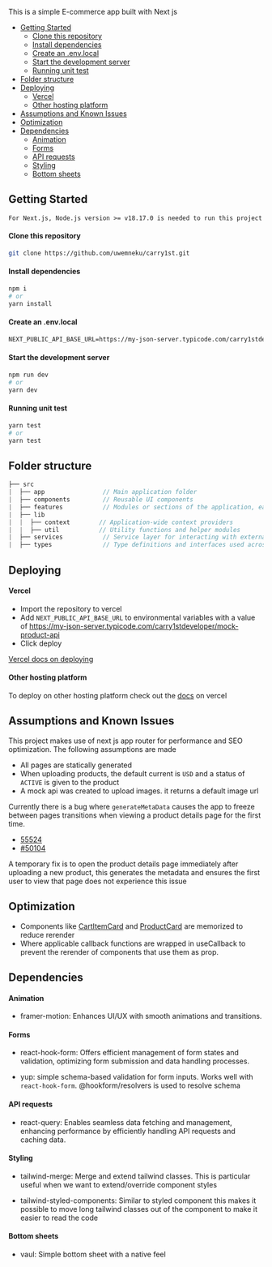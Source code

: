 This is a simple E-commerce app built with Next js
<br />

- [Getting Started](#getting-started)
  - [Clone this repository](#clone-this-repository)
  - [Install dependencies](#install-dependencies)
  - [Create an .env.local](#create-an-envlocal)
  - [Start the development server](#start-the-development-server)
  - [Running unit test](#running-unit-test)
- [Folder structure](#folder-structure)
- [Deploying](#deploying)
  - [Vercel](#vercel)
  - [Other hosting platform](#other-hosting-platform)
- [Assumptions and Known Issues](#assumptions-and-known-issues)
- [Optimization](#optimization)
- [Dependencies](#dependencies)
  - [Animation](#animation)
  - [Forms](#forms)
  - [API requests](#api-requests)
  - [Styling](#styling)
  - [Bottom sheets](#bottom-sheets)

## Getting Started

`For Next.js, Node.js version >= v18.17.0 is needed to run this project`

#### Clone this repository

```bash
git clone https://github.com/uwemneku/carry1st.git
```

#### Install dependencies

```bash
npm i
# or
yarn install
```

#### Create an .env.local

```txt
NEXT_PUBLIC_API_BASE_URL=https://my-json-server.typicode.com/carry1stdeveloper/mock-product-api

```

#### Start the development server

```bash
npm run dev
# or
yarn dev

```

#### Running unit test

```bash
yarn test
# or
yarn test

```

## Folder structure

```java
├── src
|  ├── app                // Main application folder
|  ├── components         // Reusable UI components
|  ├── features           // Modules or sections of the application, each containing related components, pages, and logic
|  ├── lib                
|  |  ├── context        // Application-wide context providers
|  |  ├── util           // Utility functions and helper modules
|  ├── services           // Service layer for interacting with external APIs or performing server-side actions
|  ├── types              // Type definitions and interfaces used across the application

```

## Deploying

#### Vercel

- Import the repository to vercel
- Add `NEXT_PUBLIC_API_BASE_URL` to environmental variables with a value of <https://my-json-server.typicode.com/carry1stdeveloper/mock-product-api>
- Click deploy

[Vercel docs on deploying](https://nextjs.org/learn-pages-router/basics/deploying-nextjs-app/deploy)

#### Other hosting platform

To deploy on other hosting platform check out the [docs](https://nextjs.org/learn-pages-router/basics/deploying-nextjs-app/other-hosting-options) on vercel

## Assumptions and Known Issues

This project makes use of next js app router for performance and SEO optimization. The following assumptions are made

- All pages are statically generated
- When uploading products, the default current is `USD` and a status of `ACTIVE` is given to the product
- A mock api was created to upload images. it returns a default image url

Currently there is a bug where `generateMetaData` causes the app to freeze between pages transitions when viewing a product details page for the first time.

- [55524](https://github.com/vercel/next.js/issues/55524)
- [#50104](https://github.com/vercel/next.js/discussions/50104)

A temporary fix is to open the product details page immediately after uploading a new product, this generates the metadata and ensures the first user to view that page does not experience this issue

## Optimization

- Components like [CartItemCard]("src/components/cards/CartItemCard/index.tsx") and [ProductCard]("src/components/cards/ProductCard.tsx") are memorized to reduce rerender
- Where applicable callback functions are wrapped in useCallback to prevent the rerender of components that use them as prop.  

## Dependencies

#### Animation

- framer-motion: Enhances UI/UX with smooth animations and transitions.

#### Forms

- react-hook-form: Offers efficient management of form states and validation, optimizing form submission and data handling processes.
  
- yup: simple schema-based validation for form inputs. Works well with `react-hook-form`. @hookform/resolvers is used to resolve schema

#### API requests

- react-query: Enables seamless data fetching and management, enhancing performance by efficiently handling API requests and caching data.

#### Styling

- tailwind-merge: Merge and extend tailwind classes. This is particular useful when we want to extend/override component styles

- tailwind-styled-components: Similar to styled component this makes it possible to move long tailwind classes out of the component to make it easier to read the code

#### Bottom sheets

- vaul: Simple bottom sheet with a native feel
